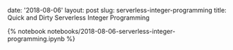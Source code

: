 date: '2018-08-06'
layout: post
slug: serverless-integer-programming
title: Quick and Dirty Serverless Integer Programming

{% notebook notebooks/2018-08-06-serverless-integer-programming.ipynb %}
